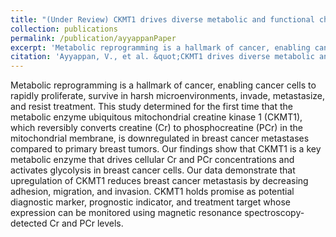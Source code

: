 ```yaml
---
title: "(Under Review) CKMT1 drives diverse metabolic and functional characteristics of breast cancer"
collection: publications
permalink: /publication/ayyappanPaper
excerpt: 'Metabolic reprogramming is a hallmark of cancer, enabling cancer cells to rapidly proliferate, survive in harsh microenvironments, invade, metastasize, and resist treatment. This study determined for the first time that the metabolic enzyme ubiquitous mitochondrial creatine kinase 1 (CKMT1), which reversibly converts creatine (Cr) to phosphocreatine (PCr) in the mitochondrial membrane, is downregulated in breast cancer metastases compared to primary breast tumors. Our findings show that CKMT1 is a key metabolic enzyme that drives cellular Cr and PCr concentrations and activates glycolysis in breast cancer cells. Our data demonstrate that upregulation of CKMT1 reduces breast cancer metastasis by decreasing adhesion, migration, and invasion. CKMT1 holds promise as potential diagnostic marker, prognostic indicator, and treatment target whose expression can be monitored using magnetic resonance spectroscopy-detected Cr and PCr levels.' 
citation: 'Ayyappan, V., et al. &quot;CKMT1 drives diverse metabolic and functional characteristics of breast cancer.&quot'
---
```

Metabolic reprogramming is a hallmark of cancer, enabling cancer cells to rapidly proliferate, survive in harsh microenvironments, invade, metastasize, and resist treatment. This study determined for the first time that the metabolic enzyme ubiquitous mitochondrial creatine kinase 1 (CKMT1), which reversibly converts creatine (Cr) to phosphocreatine (PCr) in the mitochondrial membrane, is downregulated in breast cancer metastases compared to primary breast tumors. Our findings show that CKMT1 is a key metabolic enzyme that drives cellular Cr and PCr concentrations and activates glycolysis in breast cancer cells. Our data demonstrate that upregulation of CKMT1 reduces breast cancer metastasis by decreasing adhesion, migration, and invasion. CKMT1 holds promise as potential diagnostic marker, prognostic indicator, and treatment target whose expression can be monitored using magnetic resonance spectroscopy-detected Cr and PCr levels.
